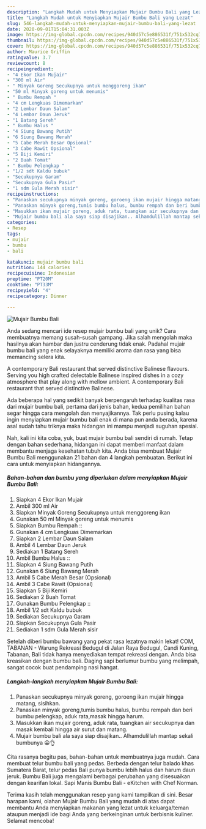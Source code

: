 ```yaml
---
description: "Langkah Mudah untuk Menyiapkan Mujair Bumbu Bali yang Lezat"
title: "Langkah Mudah untuk Menyiapkan Mujair Bumbu Bali yang Lezat"
slug: 546-langkah-mudah-untuk-menyiapkan-mujair-bumbu-bali-yang-lezat
date: 2020-09-01T15:04:31.003Z
image: https://img-global.cpcdn.com/recipes/940d57c5e886531f/751x532cq70/mujair-bumbu-bali-foto-resep-utama.jpg
thumbnail: https://img-global.cpcdn.com/recipes/940d57c5e886531f/751x532cq70/mujair-bumbu-bali-foto-resep-utama.jpg
cover: https://img-global.cpcdn.com/recipes/940d57c5e886531f/751x532cq70/mujair-bumbu-bali-foto-resep-utama.jpg
author: Maurice Griffin
ratingvalue: 3.7
reviewcount: 8
recipeingredient:
- "4 Ekor Ikan Mujair"
- "300 ml Air"
- " Minyak Goreng Secukupnya untuk menggoreng ikan"
- "50 ml Minyak goreng untuk menumis"
- " Bumbu Rempah "
- "4 cm Lengkuas Dimemarkan"
- "2 Lembar Daun Salam"
- "4 Lembar Daun Jeruk"
- "1 Batang Sereh"
- " Bumbu Halus "
- "4 Siung Bawang Putih"
- "6 Siung Bawang Merah"
- "5 Cabe Merah Besar Opsional"
- "3 Cabe Rawit Opsional"
- "5 Biji Kemiri"
- "2 Buah Tomat"
- " Bumbu Pelengkap "
- "1/2 sdt Kaldu bubuk"
- "Secukupnya Garam"
- "Secukupnya Gula Pasir"
- "1 sdm Gula Merah sisir"
recipeinstructions:
- "Panaskan secukupnya minyak goreng, goroeng ikan mujair hingga matang, sisihkan."
- "Panaskan minyak goreng,tumis bumbu halus, bumbu rempah dan beri bumbu pelengkap, aduk rata,masak hingga harum."
- "Masukkan ikan mujair goreng, aduk rata, tuangkan air secukupnya dan masak kembali hingga air surut dan matang."
- "Mujair bumbu bali ala saya siap disajikan.. Alhamdulillah mantap sekali bumbunya 😀👌"
categories:
- Resep
tags:
- mujair
- bumbu
- bali

katakunci: mujair bumbu bali 
nutrition: 144 calories
recipecuisine: Indonesian
preptime: "PT20M"
cooktime: "PT33M"
recipeyield: "4"
recipecategory: Dinner

---
```



![Mujair Bumbu Bali](https://img-global.cpcdn.com/recipes/940d57c5e886531f/751x532cq70/mujair-bumbu-bali-foto-resep-utama.jpg)

Anda sedang mencari ide resep mujair bumbu bali yang unik? Cara membuatnya memang susah-susah gampang. Jika salah mengolah maka hasilnya akan hambar dan justru cenderung tidak enak. Padahal mujair bumbu bali yang enak selayaknya memiliki aroma dan rasa yang bisa memancing selera kita.

A contemporary Bali restaurant that served distinctive Balinese flavours. Serving you high crafted delectable Balinese inspired dishes in a cozy atmosphere that play along with mellow ambient. A contemporary Bali restaurant that served distinctive Balinese.

Ada beberapa hal yang sedikit banyak berpengaruh terhadap kualitas rasa dari mujair bumbu bali, pertama dari jenis bahan, kedua pemilihan bahan segar hingga cara mengolah dan menyajikannya. Tak perlu pusing kalau ingin menyiapkan mujair bumbu bali enak di mana pun anda berada, karena asal sudah tahu triknya maka hidangan ini mampu menjadi suguhan spesial.


Nah, kali ini kita coba, yuk, buat mujair bumbu bali sendiri di rumah. Tetap dengan bahan sederhana, hidangan ini dapat memberi manfaat dalam membantu menjaga kesehatan tubuh kita. Anda bisa membuat Mujair Bumbu Bali menggunakan 21 bahan dan 4 langkah pembuatan. Berikut ini cara untuk menyiapkan hidangannya.

<!--inarticleads1-->

##### Bahan-bahan dan bumbu yang diperlukan dalam menyiapkan Mujair Bumbu Bali:

1. Siapkan 4 Ekor Ikan Mujair
1. Ambil 300 ml Air
1. Siapkan  Minyak Goreng Secukupnya untuk menggoreng ikan
1. Gunakan 50 ml Minyak goreng untuk menumis
1. Siapkan  Bumbu Rempah ::
1. Gunakan 4 cm Lengkuas Dimemarkan
1. Siapkan 2 Lembar Daun Salam
1. Ambil 4 Lembar Daun Jeruk
1. Sediakan 1 Batang Sereh
1. Ambil  Bumbu Halus ::
1. Siapkan 4 Siung Bawang Putih
1. Gunakan 6 Siung Bawang Merah
1. Ambil 5 Cabe Merah Besar (Opsional)
1. Ambil 3 Cabe Rawit (Opsional)
1. Siapkan 5 Biji Kemiri
1. Sediakan 2 Buah Tomat
1. Gunakan  Bumbu Pelengkap ::
1. Ambil 1/2 sdt Kaldu bubuk
1. Sediakan Secukupnya Garam
1. Siapkan Secukupnya Gula Pasir
1. Sediakan 1 sdm Gula Merah sisir


Setelah diberi bumbu bawang yang pekat rasa lezatnya makin lekat! COM, TABANAN - Warung Rekreasi Bedugul di Jalan Raya Bedugul, Candi Kuning, Tabanan, Bali tidak hanya menyediakan tempat rekreasi dengan. Anda bisa kreasikan dengan bumbu bali. Daging sapi berlumur bumbu yang melimpah, sangat cocok buat pendamping nasi hangat. 

<!--inarticleads2-->

##### Langkah-langkah menyiapkan Mujair Bumbu Bali:

1. Panaskan secukupnya minyak goreng, goroeng ikan mujair hingga matang, sisihkan.
1. Panaskan minyak goreng,tumis bumbu halus, bumbu rempah dan beri bumbu pelengkap, aduk rata,masak hingga harum.
1. Masukkan ikan mujair goreng, aduk rata, tuangkan air secukupnya dan masak kembali hingga air surut dan matang.
1. Mujair bumbu bali ala saya siap disajikan.. Alhamdulillah mantap sekali bumbunya 😀👌


Cita rasanya begitu pas, bahan-bahan untuk membuatnya juga mudah. Cara membuat telur bumbu bali yang pedas. Berbeda dengan telur balado khas Sumatera Barat, telur pedas Bali punya bumbu lebih halus dan harum daun jeruk. Bumbu Bali juga mengalami berbagai perubahan yang disesuaikan dengan kearifan lokal. Sapi Manis Bumbu Bali - eKitchen with Chef Norman. 

Terima kasih telah menggunakan resep yang kami tampilkan di sini. Besar harapan kami, olahan Mujair Bumbu Bali yang mudah di atas dapat membantu Anda menyiapkan makanan yang lezat untuk keluarga/teman ataupun menjadi ide bagi Anda yang berkeinginan untuk berbisnis kuliner. Selamat mencoba!
